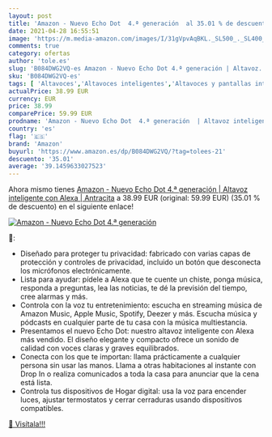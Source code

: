 ```yaml
---
layout: post
title: 'Amazon - Nuevo Echo Dot  4.ª generación  al 35.01 % de descuento'
date: 2021-04-28 16:55:51
image: 'https://m.media-amazon.com/images/I/31gVpvAqBKL._SL500_._SL400_.jpg'
comments: true
category: ofertas
author: 'tole.es'
slug: 'B084DWG2VQ-es Amazon - Nuevo Echo Dot 4.ª generación | Altavoz...'
sku: 'B084DWG2VQ-es'
tags: [ 'Altavoces','Altavoces inteligentes','Altavoces y pantallas inteligentes Echo','Dispositivos Amazon','Dispositivos Amazon y Accesorios','Electrónica','Equipos de audio y Hi-Fi','alexa','amazon', ]
actualPrice: 38.99 EUR
currency: EUR
price: 38.99
comparePrice: 59.99 EUR
prodname: 'Amazon - Nuevo Echo Dot  4.ª generación  | Altavoz inteligente con Alexa | Antracita'
country: 'es'
flag: '🇪🇸'
brand: 'Amazon'
buyurl: 'https://www.amazon.es/dp/B084DWG2VQ/?tag=tolees-21'
descuento: '35.01'
average: '39.1459633027523'
---
```


Ahora mismo tienes [Amazon - Nuevo Echo Dot  4.ª generación  | Altavoz inteligente con Alexa | Antracita](https://www.amazon.es/dp/B084DWG2VQ/?tag=tolees-21) a 38.99 EUR (original: 59.99 EUR) (35.01 %  de descuento) en el siguiente enlace!

[![Amazon - Nuevo Echo Dot  4.ª generación ](https://m.media-amazon.com/images/I/31gVpvAqBKL._SL500_._SL400_.jpg)](https://www.amazon.es/dp/B084DWG2VQ/?tag=tolees-21)

🔎:

- Diseñado para proteger tu privacidad: fabricado con varias capas de protección y controles de privacidad, incluido un botón que desconecta los micrófonos electrónicamente.
- Lista para ayudar: pídele a Alexa que te cuente un chiste, ponga música, responda a preguntas, lea las noticias, te dé la previsión del tiempo, cree alarmas y más.
- Controla con la voz tu entretenimiento: escucha en streaming música de Amazon Music, Apple Music, Spotify, Deezer y más. Escucha música y pódcasts en cualquier parte de tu casa con la música multiestancia.
- Presentamos el nuevo Echo Dot: nuestro altavoz inteligente con Alexa más vendido. El diseño elegante y compacto ofrece un sonido de calidad con voces claras y graves equilibrados.
- Conecta con los que te importan: llama prácticamente a cualquier persona sin usar las manos. Llama a otras habitaciones al instante con Drop In o realiza comunicados a toda la casa para anunciar que la cena está lista.
- Controla tus dispositivos de Hogar digital: usa la voz para encender luces, ajustar termostatos y cerrar cerraduras usando dispositivos compatibles.

[🛒 Visítala!!!](https://www.amazon.es/dp/B084DWG2VQ/?tag=tolees-21)
